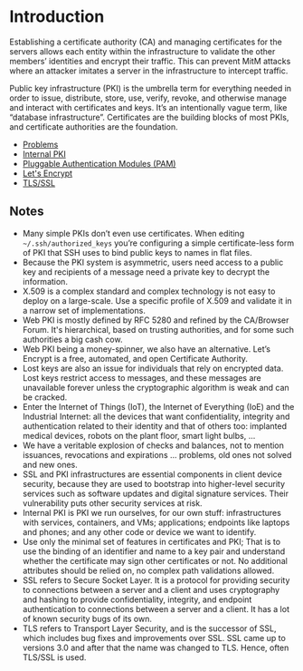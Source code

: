 # Introduction

Establishing a certificate authority (CA) and managing certificates for the servers allows each entity within the 
infrastructure to validate the other members’ identities and encrypt their traffic. This can prevent MitM 
attacks where an attacker imitates a server in the infrastructure to intercept traffic.

Public key infrastructure (PKI) is the umbrella term for everything needed in order to issue, distribute, store, use, 
verify, revoke, and otherwise manage and interact with certificates and keys. It’s an intentionally vague term, like 
“database infrastructure”. Certificates are the building blocks of most PKIs, and certificate authorities are the 
foundation.

  * [Problems](problems.md)
  * [Internal PKI](internal-pki.md)
  * [Pluggable Authentication Modules (PAM)](pam.md)
  * [Let's Encrypt](lets-encrypt.md)
  * [TLS/SSL](tls-ssl.md)

## Notes

* Many simple PKIs don’t even use certificates. When editing `~/.ssh/authorized_keys` you’re configuring a simple certificate-less form of PKI that SSH uses to bind public keys to names in flat files.
* Because the PKI system is asymmetric, users need access to a public key and recipients of a message need a private key to decrypt the information. 
* X.509 is a complex standard and complex technology is not easy to deploy on a large-scale. Use a specific profile of X.509 and validate it in a narrow set of implementations.
* Web PKI is mostly defined by RFC 5280 and refined by the CA/Browser Forum. It's hierarchical, based on trusting authorities, and for some such authorities a big cash cow.
* Web PKI being a money-spinner, we also have an alternative. Let’s Encrypt is a free, automated, and open Certificate Authority. 
* Lost keys are also an issue for individuals that rely on encrypted data. Lost keys restrict access to messages, and these messages are unavailable forever unless the cryptographic algorithm is weak and can be cracked.
* Enter the Internet of Things (IoT), the Internet of Everything (IoE) and the Industrial Internet: all the devices that want confidentiality, integrity and authentication related to their identity and that of others too: implanted medical devices, robots on the plant floor, smart light bulbs, ...
* We have a veritable explosion of checks and balances, not to mention issuances, revocations and expirations ... problems, old ones not solved and new ones.
* SSL and PKI infrastructures are essential components in client device security, because they are used to bootstrap into higher-level security services such as software updates and digital signature services. Their vulnerability puts other security services at risk.
* Internal PKI is PKI we run ourselves, for our own stuff: infrastructures with services, containers, and VMs; applications; endpoints like laptops and phones; and any other code or device we want to identify. 
* Use only the minimal set of features in certificates and PKI; That is to use the binding of an identifier and name to a key pair and understand whether the certificate may sign other certificates or not. No additional attributes should be relied on, no complex path validations allowed.
* SSL refers to Secure Socket Layer. It is a protocol for providing security to connections between a server and a client and uses cryptography and hashing to provide confidentiality, integrity, and endpoint authentication to connections between a server and a client. It has a lot of known security bugs of its own.
* TLS refers to Transport Layer Security, and is the successor of SSL, which includes bug fixes and improvements over SSL. SSL came up to versions 3.0 and after that the name was changed to TLS. Hence, often TLS/SSL is used.
